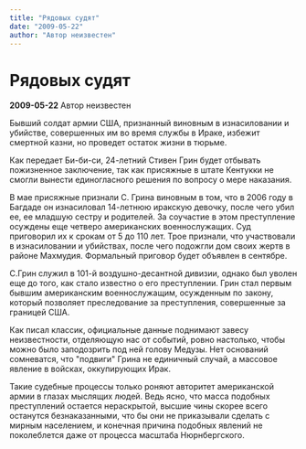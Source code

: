 ```yaml
---
title: "Рядовых судят"
date: "2009-05-22"
author: "Автор неизвестен"
---
```


# Рядовых судят

**2009-05-22** Автор неизвестен

Бывший солдат армии США, признанный виновным в изнасиловании и убийстве, совершенных им во время службы в Ираке, избежит смертной казни, но проведет остаток жизни в тюрьме.

Как передает Би-би-си, 24-летний Стивен Грин будет отбывать пожизненное заключение, так как присяжные в штате Кентукки не смогли вынести единогласного решения по вопросу о мере наказания.

В мае присяжные признали С. Грина виновным в том, что в 2006 году в Багдаде он изнасиловал 14-летнюю иракскую девочку, после чего убил ее, ее младшую сестру и родителей. За соучастие в этом преступление осуждены еще четверо американских военнослужащих. Суд приговорил их к срокам от 5 до 110 лет. Трое признали, что участвовали в изнасиловании и убийствах, после чего подожгли дом своих жертв в районе Махмудия. Формальный приговор будет объявлен в сентябре.

С.Грин служил в 101-й воздушно-десантной дивизии, однако был уволен еще до того, как стало известно о его преступлении. Грин стал первым бывшим американским военнослужащим, осужденным по закону, который позволяет преследование за преступления, совершенные за границей США.

Как писал классик, официальные данные поднимают завесу неизвестности, отделяющую нас от событий, ровно настолько, чтобы можно было заподозрить под ней голову Медузы. Нет оснований сомневатся, что "подвиги" Грина не единичный случай, а массовое явление в войсках, оккупирующих Ирак.

Такие судебные процессы только роняют авторитет американской армии в глазах мыслящих людей. Ведь ясно, что масса подобных преступлений остается нераскрытой, высшие чины скорее всего останутся безнаказанными, что бы они не приказывали сделать с мирным населением, и конечная причина подобных явлений не поколеблется даже от процесса масштаба Нюрнбергского.